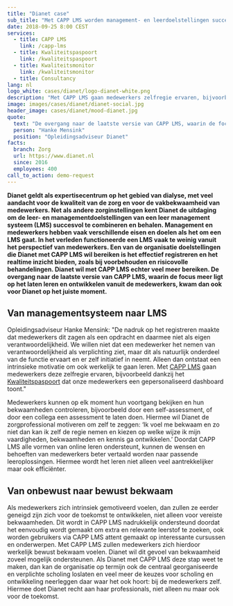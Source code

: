 ```yaml
---
title: "Dianet case"
sub_title: "Met CAPP LMS worden management- en leerdoelstellingen succesvol gecombineerd"
date: 2018-09-25 8:00 CEST
services:
  - title: CAPP LMS
    link: /capp-lms
  - title: Kwaliteitspaspoort
    link: /kwaliteitspaspoort
  - title: Kwaliteitsmonitor
    link: /kwaliteitsmonitor
  - title: Consultancy
lang: nl
logo_white: cases/dianet/logo-dianet-white.png
description: "Met CAPP LMS gaan medewerkers zelfregie ervaren, bijvoorbeeld dankzij het Kwaliteitspaspoort dat onze medewerkers een gepersonaliseerd dashboard toont. Lees hoe we dat samen hebben gedaan in deze casus."
image: images/cases/dianet/dianet-social.jpg
header_image: cases/dianet/mood-dianet.jpg
quote:
  text: "De overgang naar de laatste versie van CAPP LMS, waarin de focus meer ligt op het laten leren en ontwikkelen vanuit het perspectief van de medewerkers, kwam voor Dianet op het juiste moment. Met CAPP LMS gaan medewerkers zelfregie ervaren, bijvoorbeeld dankzij het Kwaliteitspaspoort dat onze medewerkers een gepersonaliseerd dashboard toont."
  person: "Hanke Mensink"
  position: "Opleidingsadviseur Dianet"
facts:
  branch: Zorg
  url: https://www.dianet.nl
  since: 2016
  employees: 400
call_to_action: demo-request
---
```


**Dianet geldt als expertisecentrum op het gebied van dialyse, met veel aandacht voor de kwaliteit van de zorg en voor de vakbekwaamheid van medewerkers. Net als andere zorginstellingen kent Dianet de uitdaging om de leer- en managementdoelstellingen van een leer management systeem (LMS) succesvol te combineren en behalen. Management en medewerkers hebben vaak verschillende eisen en doelen als het om een LMS gaat. In het verleden functioneerde een LMS vaak te weinig vanuit het perspectief van medewerkers. Een van de organisatie doelstellingen die Dianet met CAPP LMS wil bereiken is het effectief registreren en het realtime inzicht bieden, zoals bij voorbehouden en risicovolle behandelingen. Dianet wil met CAPP LMS echter veel meer bereiken. De overgang naar de laatste versie van CAPP LMS, waarin de focus meer ligt op het laten leren en ontwikkelen vanuit de medewerkers, kwam dan ook voor Dianet op het juiste moment.**

## Van managementsysteem naar LMS

Opleidingsadviseur Hanke Mensink: "De nadruk op het registreren maakte dat medewerkers dit zagen als een opdracht en daarmee niet als eigen verantwoordelijkheid. We willen niet dat een medewerker het nemen van verantwoordelijkheid als verplichting ziet, maar dit als natuurlijk onderdeel van de functie ervaart en er zelf initiatief in neemt. Alleen dan ontstaat een intrinsieke motivatie om ook werkelijk te gaan leren. Met [CAPP LMS](/capp-lms/) gaan medewerkers deze zelfregie ervaren, bijvoorbeeld dankzij het [Kwaliteitspaspoort](/kwaliteitspaspoort) dat onze medewerkers een gepersonaliseerd dashboard toont."

Medewerkers kunnen op elk moment hun voortgang bekijken en hun bekwaamheden controleren, bijvoorbeeld door een self-assessment, of door een collega een assessment te laten doen. Hiermee wil Dianet de zorgprofessional motiveren om zelf te zeggen: ‘Ik voel me bekwaam en zo niet dan kan ik zelf de regie nemen en kiezen op welke wijze ik mijn vaardigheden, bekwaamheden en kennis ga ontwikkelen.’ Doordat CAPP LMS alle vormen van online leren ondersteunt, kunnen de wensen en behoeften van medewerkers beter vertaald worden naar passende leeroplossingen. Hiermee wordt het leren niet alleen veel aantrekkelijker maar ook efficiënter.

## Van onbewust naar bewust bekwaam

Als medewerkers zich intrinsiek gemotiveerd voelen, dan zullen ze eerder geneigd zijn zich voor de toekomst te ontwikkelen, niet alleen voor vereiste bekwaamheden. Dit wordt in CAPP LMS nadrukkelijk ondersteund doordat het eenvoudig wordt gemaakt om extra en relevante leerstof te zoeken, ook worden gebruikers via CAPP LMS attent gemaakt op interessante cursussen en onderwerpen. Met CAPP LMS zullen medewerkers zich hierdoor werkelijk bewust bekwaam voelen. Dianet wil dit gevoel van bekwaamheid zoveel mogelijk ondersteunen. Als Dianet met CAPP LMS deze stap weet te maken, dan kan de organisatie op termijn ook de centraal georganiseerde en verplichte scholing loslaten en veel meer de keuzes voor scholing en ontwikkeling neerleggen daar waar het ook hoort: bij de medewerkers zelf. Hiermee doet Dianet recht aan haar professionals, niet alleen nu maar ook voor de toekomst.

